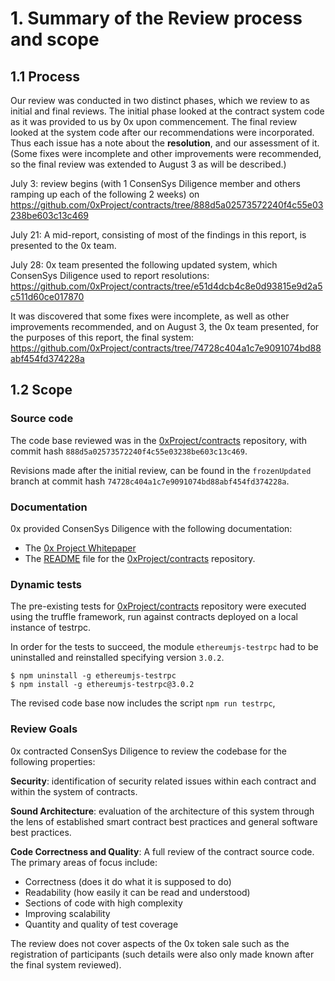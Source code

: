 # 1. Summary of the Review process and scope

## 1.1 Process

Our review was conducted in two distinct phases, which we review to as initial and final reviews. The initial phase looked at the contract system code as it was provided to us by 0x upon commencement. The final review looked at the system code after our recommendations were incorporated. Thus each issue has a note about the **resolution**, and our assessment of it.  (Some fixes were incomplete and other improvements were recommended, so the final review was extended to August 3 as will be described.)

July 3: review begins (with 1 ConsenSys Diligence member and others ramping up each of the following 2 weeks) on
https://github.com/0xProject/contracts/tree/888d5a02573572240f4c55e03238be603c13c469

July 21: A mid-report, consisting of most of the findings in this report, is presented to the 0x team.

July 28: 0x team presented the following updated system, which ConsenSys Diligence used to report resolutions:
https://github.com/0xProject/contracts/tree/e51d4dcb4c8e0d93815e9d2a5c511d60ce017870

It was discovered that some fixes were incomplete, as well as other improvements recommended, and on August 3, the 0x team presented, for the purposes of this report, the final system:
https://github.com/0xProject/contracts/tree/74728c404a1c7e9091074bd88abf454fd374228a

## 1.2 Scope

### Source code 

The code base reviewed was in the [0xProject/contracts](https://github.com/0xProject/contracts/tree/888d5a02573572240f4c55e03238be603c13c469) repository, with commit hash `888d5a02573572240f4c55e03238be603c13c469`.

Revisions made after the initial review, can be found in the `frozenUpdated` branch at commit hash `74728c404a1c7e9091074bd88abf454fd374228a`.

### Documentation

0x provided ConsenSys Diligence with the following documentation:

* The [0x Project Whitepaper](https://0xproject.com/pdfs/0x_white_paper.pdf)
* The [README](https://github.com/0xProject/contracts/blob/master/README.md) file for the [0xProject/contracts](https://github.com/0xProject/contracts/tree/frozen) repository.

### Dynamic tests

The pre-existing tests for [0xProject/contracts](https://github.com/0xProject/contracts/tree/888d5a02573572240f4c55e03238be603c13c469) repository were executed using the truffle framework, run against contracts deployed on a local instance of testrpc.

In order for the tests to succeed, the module `ethereumjs-testrpc` had to be uninstalled and reinstalled specifying version `3.0.2`.

```
$ npm uninstall -g ethereumjs-testrpc
$ npm install -g ethereumjs-testrpc@3.0.2
```

The revised code base now includes the script `npm run testrpc`,

### Review Goals

0x contracted ConsenSys Diligence to review the codebase for the following properties:

**Security**: identification of security related issues within each
contract and within the system of contracts.

**Sound Architecture**: evaluation of the architecture of this system through the lens of established smart contract best practices and general software best practices.

**Code Correctness and Quality**:
A full review of the contract source code.  The primary areas of focus include:

* Correctness (does it do what it is supposed to do)
* Readability (how easily it can be read and understood)
* Sections of code with high complexity
* Improving scalability
* Quantity and quality of test coverage

The review does not cover aspects of the 0x token sale such as the registration of participants (such details were also only made known after the final system reviewed).
